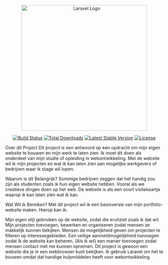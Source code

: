 <p align="center"><a href="https://laravel.com" target="_blank"><img src="https://raw.githubusercontent.com/laravel/art/master/logo-lockup/5%20SVG/2%20CMYK/1%20Full%20Color/laravel-logolockup-cmyk-red.svg" width="400" alt="Laravel Logo"></a></p>

<p align="center">
<a href="https://github.com/laravel/framework/actions"><img src="https://github.com/laravel/framework/workflows/tests/badge.svg" alt="Build Status"></a>
<a href="https://packagist.org/packages/laravel/framework"><img src="https://img.shields.io/packagist/dt/laravel/framework" alt="Total Downloads"></a>
<a href="https://packagist.org/packages/laravel/framework"><img src="https://img.shields.io/packagist/v/laravel/framework" alt="Latest Stable Version"></a>
<a href="https://packagist.org/packages/laravel/framework"><img src="https://img.shields.io/packagist/l/laravel/framework" alt="License"></a>
</p>

Over dit Project
Dit project is een antwoord op een opdracht om mijn eigen website te bouwen en mijn werk te laten zien. Ik moet dit doen als onderdeel van mijn studie of opleiding in webontwikkeling. Met de website wil ik mijn projecten en wat ik kan laten zien aan mogelijke werkgevers of bedrijven waar ik stage wil lopen.

Waarom is dit Belangrijk?
Sommige bedrijven zeggen dat het handig zou zijn als studenten zoals ik hun eigen website hebben. Vooral als we creatieve dingen doen op het web. De website is als een soort visitekaartje waarop ik kan laten zien wat ik kan.

Wat Wil ik Bereiken?
Met dit project wil ik een basisversie van mijn portfolio-website maken. Hierop kan ik:

Mijn eigen stijl gebruiken op de website, zodat die eruitziet zoals ik dat wil.
Mijn projecten toevoegen, bewerken en organiseren zodat mensen ze makkelijk kunnen bekijken.
Mensen de mogelijkheid geven om projecten te filteren op interessegebieden.
Een veilige aanmeldmogelijkheid toevoegen zodat ik de website kan beheren.
(Als ik wil) een manier toevoegen zodat mensen contact met me kunnen opnemen.
Dit project is gewoon een website die je in een webbrowser kunt bekijken. Ik gebruik Laravel om het te bouwen omdat dat handige hulpmiddelen heeft voor webontwikkeling.
